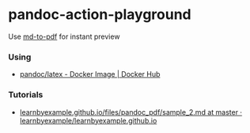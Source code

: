 pandoc-action-playground
========================
Use [md-to-pdf](https://md-to-pdf.fly.dev/) for instant preview

### Using
- [pandoc/latex - Docker Image | Docker Hub](https://hub.docker.com/r/pandoc/latex)

### Tutorials
- [learnbyexample.github.io/files/pandoc_pdf/sample_2.md at master · learnbyexample/learnbyexample.github.io](https://github.com/learnbyexample/learnbyexample.github.io/blob/master/files/pandoc_pdf/sample_2.md)
